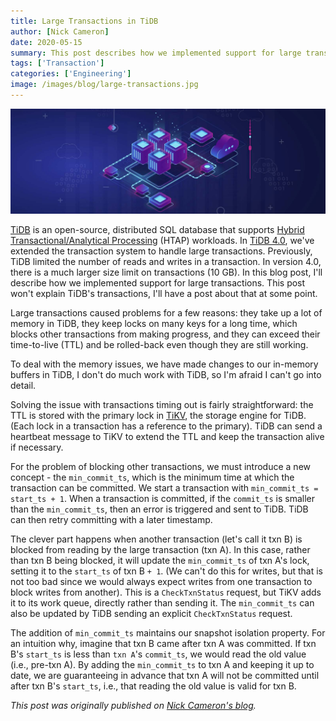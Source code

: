 ```yaml
---
title: Large Transactions in TiDB
author: [Nick Cameron]
date: 2020-05-15
summary: This post describes how we implemented support for large transactions in TiDB 4.0.
tags: ['Transaction']
categories: ['Engineering']
image: /images/blog/large-transactions.jpg
---
```


![Large transactions in TiDB](media/large-transactions.jpg)

[TiDB](https://pingcap.com/docs/stable/) is an open-source, distributed SQL database that supports [Hybrid Transactional/Analytical Processing](https://en.wikipedia.org/wiki/HTAP) (HTAP) workloads. In [TiDB 4.0](https://pingcap.com/docs/stable/releases/release-4.0.0-rc.1/), we've extended the transaction system to handle large transactions. Previously, TiDB limited the number of reads and writes in a transaction. In version 4.0, there is a much larger size limit on transactions (10 GB). In this blog post, I'll describe how we implemented support for large transactions. This post won't explain TiDB's transactions, I'll have a post about that at some point.

Large transactions caused problems for a few reasons: they take up a lot of memory in TiDB, they keep locks on many keys for a long time, which blocks other transactions from making progress, and they can exceed their time-to-live (TTL) and be rolled-back even though they are still working.

To deal with the memory issues, we have made changes to our in-memory buffers in TiDB, I don't do much work with TiDB, so I'm afraid I can't go into detail.

Solving the issue with transactions timing out is fairly straightforward: the TTL is stored with the primary lock in [TiKV](https://pingcap.com/docs/stable/architecture/#tikv-server), the storage engine for TiDB. (Each lock in a transaction has a reference to the primary). TiDB can send a heartbeat message to TiKV to extend the TTL and keep the transaction alive if necessary.

For the problem of blocking other transactions, we must introduce a new concept - the `min_commit_ts`, which is the minimum time at which the transaction can be committed. We start a transaction with `min_commit_ts = start_ts + 1`. When a transaction is committed, if the `commit_ts` is smaller than the `min_commit_ts`, then an error is triggered and sent to TiDB. TiDB can then retry committing with a later timestamp.

The clever part happens when another transaction (let's call it txn B) is blocked from reading by the large transaction (txn A). In this case, rather than txn B being blocked, it will update the `min_commit_ts` of txn A's lock, setting it to the `start_ts` of txn B `+ 1`. (We can't do this for writes, but that is not too bad since we would always expect writes from one transaction to block writes from another). This is a `CheckTxnStatus` request, but TiKV adds it to its work queue, directly rather than sending it. The `min_commit_ts` can also be updated by TiDB sending an explicit `CheckTxnStatus` request.

The addition of `min_commit_ts` maintains our snapshot isolation property. For an intuition why, imagine that txn B came after txn A was committed. If txn B's `start_ts` is less than `txn A`'s `commit_ts`, we would read the old value (i.e., pre-txn A). By adding the `min_commit_ts` to txn A and keeping it up to date, we are guaranteeing in advance that txn A will not be committed until after txn B's `start_ts`, i.e., that reading the old value is valid for txn B.

_This post was originally published on [Nick Cameron's blog](https://www.ncameron.org/blog/large-transactions-in-tidb/)._
